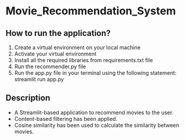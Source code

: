 # Movie_Recommendation_System
## How to run the application?
1. Create a virtual environment on your local machine
2. Activate your virtual environment
3. Install all the required libraries from requirements.txt file
4. Run the recommender.py file
5. Run the app.py file in your terminal using the following statement:
    streamlit run app.py

## Description
- A Streamlit-based application to recommend movies to the user.
- Content-based filtering has been applied.
- Cosine similarity has been used to calculate the similarity between movies.
